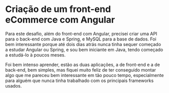 # Criação de um front-end eCommerce com Angular

Para este desafio, além do front-end com Angular, precisei criar uma API para o back-end com Java e Spring, e MySQL para a base de dados. Foi bem interessante porque até dois dias atrás nunca tinha sequer começado a estudar Angular ou Spring, e sou bem iniciante em Java, tendo começado a estudá-lo à poucos meses.

Foi bem intenso aprender, estão as duas aplicações, a de front-end e a de back-end, bem simples, mas fiquei muito feliz de ter conseguido montar algo que me pareceu bem interessante em tão pouco tempo, especialmente para alguém que nunca tinha trabalhado com os principais frameworks usados.

